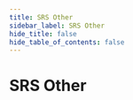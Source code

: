 ```yaml
---
title: SRS Other
sidebar_label: SRS Other
hide_title: false
hide_table_of_contents: false
---
```


# SRS Other



